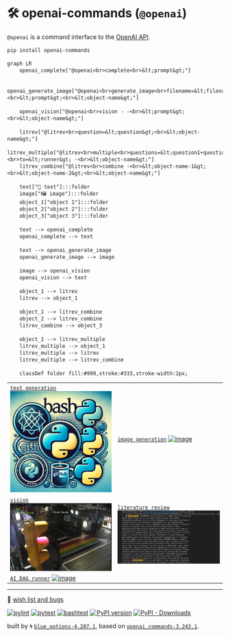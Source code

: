 # 🛠️ openai-commands (`@openai`)

`@openai` is a command interface to the [OpenAI API](https://beta.openai.com/docs/introduction).

```bash
pip install openai-commands
```

```mermaid
graph LR
    openai_complete["@openai<br>complete<br>&lt;prompt&gt;"]

    openai_generate_image["@openai<br>generate_image<br>filename=&lt;filename.png&gt;<br>&lt;prompt&gt;<br>&lt;object-name&gt;"]

    openai_vision["@openai<br>vision - -<br>&lt;prompt&gt;<br>&lt;object-name&gt;"]

    litrev["@litrev<br>question=&lt;question&gt;<br>&lt;object-name&gt;"]
    litrev_multiple["@litrev<br>multiple<br>questions=&lt;question1+question2+...&gt;<br>to=&lt;runner&gt; -<br>&lt;object-name&gt;"]
    litrev_combine["@litrev<br>combine -<br>&lt;object-name-1&gt;<br>&lt;object-name-2&gt;<br>&lt;object-name&gt;"]

    text["📜 text"]:::folder
    image["🖼️ image"]:::folder
    object_1["object 1"]:::folder
    object_2["object 2"]:::folder
    object_3["object 3"]:::folder

    text --> openai_complete
    openai_complete --> text

    text --> openai_generate_image
    openai_generate_image --> image

    image --> openai_vision
    openai_vision --> text

    object_1 --> litrev
    litrev --> object_1

    object_1 --> litrev_combine
    object_2 --> litrev_combine
    litrev_combine --> object_3

    object_1 --> litrev_multiple
    litrev_multiple --> object_1
    litrev_multiple --> litrev
    litrev_multiple --> litrev_combine

    classDef folder fill:#999,stroke:#333,stroke-width:2px;
```


|   |   |
| --- | --- |
| [`text generation`](./openai_commands/text_generation) [![image](https://github.com/kamangir/assets/raw/main/blue-plugin/marquee.png?raw=true)](./openai_commands/text_generation)  | [`image generation`](./openai_commands/images) [![image](https://github.com/kamangir/openai-commands/blob/main/assets/DALL-E.png?raw=true)](./openai_commands/images)  |
| [`vision`](./openai_commands/vision) [![image](https://raw.githubusercontent.com/kamangir/assets/main/vanwatch/2023-11-25-openai-vision/ButeNorthDavie.jpg)](./openai_commands/vision)  | [`literature review`](./openai_commands/literature_review) [![image](https://github.com/kamangir/assets/blob/main/openai_commands/literature-review/marquee.png?raw=true)](./openai_commands/literature_review)  |
| [`AI DAG runner`](https://github.com/kamangir/blue-assistant) [![image](https://github.com/kamangir/assets/raw/main/blue-amo-2025-02-03-nswnx6/stitching_the_frames-2.png?raw=true)](https://github.com/kamangir/blue-assistant)  |  |

---

🎁 [wish list and bugs](https://github.com/kamangir/openai-commands/issues/13)


[![pylint](https://github.com/kamangir/openai-commands/actions/workflows/pylint.yml/badge.svg)](https://github.com/kamangir/openai-commands/actions/workflows/pylint.yml) [![pytest](https://github.com/kamangir/openai-commands/actions/workflows/pytest.yml/badge.svg)](https://github.com/kamangir/openai-commands/actions/workflows/pytest.yml) [![bashtest](https://github.com/kamangir/openai-commands/actions/workflows/bashtest.yml/badge.svg)](https://github.com/kamangir/openai-commands/actions/workflows/bashtest.yml) [![PyPI version](https://img.shields.io/pypi/v/openai-commands.svg)](https://pypi.org/project/openai-commands/) [![PyPI - Downloads](https://img.shields.io/pypi/dd/openai-commands)](https://pypistats.org/packages/openai-commands)

built by 🌀 [`blue_options-4.207.1`](https://github.com/kamangir/awesome-bash-cli), based on [`openai_commands-3.243.1`](https://github.com/kamangir/openai-commands).
